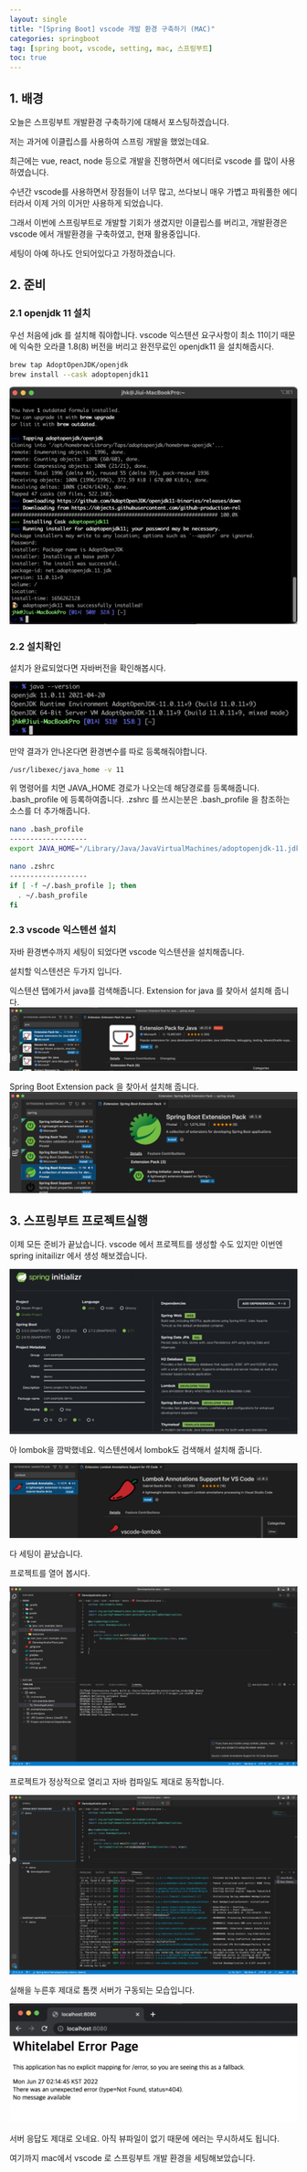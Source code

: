 ```yaml
---
layout: single
title: "[Spring Boot] vscode 개발 환경 구축하기 (MAC)"
categories: springboot
tag: [spring boot, vscode, setting, mac, 스프링부트]
toc: true
---
```


## 1. 배경
오늘은 스프링부트 개발환경 구축하기에 대해서 포스팅하겠습니다.

저는 과거에 이클립스를 사용하여 스프링 개발을 했었는데요.

최근에는 vue, react, node 등으로 개발을 진행하면서 에디터로 vscode 를 많이 사용하였습니다.

수년간 vscode를 사용하면서 장점들이 너무 많고, 쓰다보니 매우 가볍고 파워풀한 에디터라서 이제 거의 이거만 사용하게 되었습니다.

그래서 이번에 스프링부트로 개발할 기회가 생겼지만 이클립스를 버리고, 개발환경은 vscode 에서 개발환경을 구축하였고, 현재 활용중입니다.

세팅이 아예 하나도 안되어있다고 가정하겠습니다.

## 2. 준비
### 2.1 openjdk 11 설치
우선 처음에 jdk 를 설치해 줘야합니다. vscode 익스텐션 요구사항이 최소 11이기 때문에 익숙한 오라클 1.8(8) 버전을 버리고 완전무료인 openjdk11 을 설치해줍시다.

```bash
brew tap AdoptOpenJDK/openjdk
brew install --cask adoptopenjdk11
```

![openjdk](/images/2022-07-24-springboot-setup-onmac/openjdk11.png)

### 2.2 설치확인
설치가 완료되었다면 자바버전을 확인해봅시다.

![openjdkconfirm](/images/2022-07-24-springboot-setup-onmac/openjdk11confirm.png)

만약 결과가 안나온다면 환경변수를 따로 등록해줘야합니다.

```bash
/usr/libexec/java_home -v 11
```

위 명령어를 치면 JAVA_HOME 경로가 나오는데 해당경로를 등록해줍니다.
.bash_profile 에 등록하여줍니다. 
.zshrc 를 쓰시는분은 .bash_profile 을 참조하는 소스를 더 추가해줍니다.

```bash
nano .bash_profile
-------------------
export JAVA_HOME="/Library/Java/JavaVirtualMachines/adoptopenjdk-11.jdk/Contents/Home"
```

```bash
nano .zshrc
-------------------
if [ -f ~/.bash_profile ]; then
  . ~/.bash_profile
fi
```

### 2.3 vscode 익스텐션 설치
자바 환경변수까지 세팅이 되었다면 vscode 익스텐션을 설치해줍니다.

설치할 익스텐션은 두가지 입니다.

익스텐션 탭에가서 java를 검색해줍니다.
Extension for java 를 찾아서 설치해 줍니다.
![java](/images/2022-07-24-springboot-setup-onmac/java.png)

Spring Boot Extension pack 을 찾아서 설치해 줍니다. 
![spring](/images/2022-07-24-springboot-setup-onmac/spring.png)

## 3. 스프링부트 프로젝트실행
이제 모든 준비가 끝났습니다.
vscode 에서 프로젝트를 생성할 수도 있지만 이번엔 spring initailizr 에서 생성 해보겠습니다.

![init](/images/2022-07-24-springboot-setup-onmac/init.png)

아 lombok을 깜박했네요.
익스텐션에서 lombok도 검색해서 설치해 줍니다.

![lombok](/images/2022-07-24-springboot-setup-onmac/lombok.png)

다 세팅이 끝났습니다.

프로젝트를 열어 봅시다.

![exec1](/images/2022-07-24-springboot-setup-onmac/exec1.png)

프로젝트가 정상적으로 열리고 자바 컴파일도 제대로 동작합니다.

![exec2](/images/2022-07-24-springboot-setup-onmac/exec2.png)

실해을 누른후 제대로 톰캣 서버가 구동되는 모습입니다.

![exec3](/images/2022-07-24-springboot-setup-onmac/exec3.png)

서버 응답도 제대로 오네요. 
아직 뷰파일이 없기 때문에 에러는 무시하셔도 됩니다.

여기까지 mac에서 vscode 로 스프링부트 개발 환경을 세팅해보았습니다.